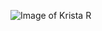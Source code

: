 ![Image of Krista R](https://user-images.githubusercontent.com/66886655/84583623-fa6c9400-adbf-11ea-9530-2e213c88f77a.jpg)
